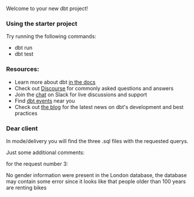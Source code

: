 Welcome to your new dbt project!

### Using the starter project

Try running the following commands:
- dbt run
- dbt test


### Resources:
- Learn more about dbt [in the docs](https://docs.getdbt.com/docs/introduction)
- Check out [Discourse](https://discourse.getdbt.com/) for commonly asked questions and answers
- Join the [chat](http://slack.getdbt.com/) on Slack for live discussions and support
- Find [dbt events](https://events.getdbt.com) near you
- Check out [the blog](https://blog.getdbt.com/) for the latest news on dbt's development and best practices


### Dear client

In mode/delivery you will find the three .sql files with the requested querys. 

Just some additional comments: 

for the request number 3:

No gender information were present in the London database,
the database may contain some error since it looks like that people older than 100 years are renting bikes
